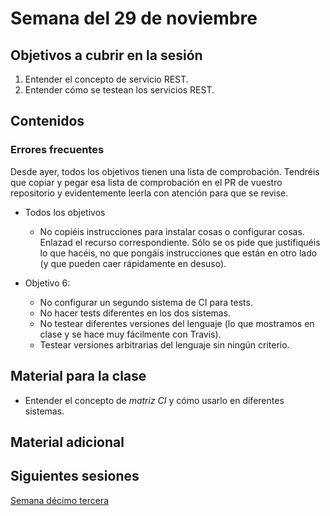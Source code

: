 # Semana del 29 de noviembre


## Objetivos a cubrir en la sesión
1. Entender el concepto de servicio REST.
2. Entender cómo se testean los servicios REST.


## Contenidos

### Errores frecuentes

Desde ayer, todos los objetivos tienen una lista de comprobación. Tendréis que
copiar y pegar esa lista de comprobación en el PR de vuestro repositorio y
evidentemente leerla con atención para que se revise.

* Todos los objetivos
  * No copiéis instrucciones para instalar cosas o configurar cosas. Enlazad el
    recurso correspondiente. Sólo se os pide que justifiquéis lo que hacéis, no
    que pongáis instrucciones que están en otro lado (y que pueden caer
    rápidamente en desuso).

* Objetivo 6:
  * No configurar un segundo sistema de CI para tests.
  * No hacer tests diferentes en los dos sistemas.
  * No testear diferentes versiones del lenguaje (lo que mostramos en clase y se
    hace muy fácilmente con Travis).
  * Testear versiones arbitrarias del lenguaje sin ningún criterio.

## Material para la clase

* Entender el concepto de *matriz CI* y cómo usarlo en diferentes sistemas.

## Material adicional


## Siguientes sesiones

[Semana décimo tercera](semana-13.md)
